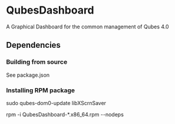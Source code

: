 # QubesDashboard
A Graphical Dashboard for the common management of Qubes 4.0

## Dependencies
### Building from source
See package.json

### Installing RPM package
sudo qubes-dom0-update libXScrnSaver

rpm -i QubesDashboard-*.x86_64.rpm --nodeps

